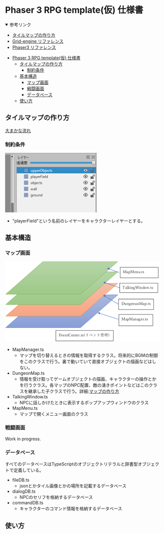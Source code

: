 # Phaser 3 RPG template(仮) 仕様書
<details open>
<summary>参考リンク</summary>
  
  - [タイルマップの作り方](#タイルマップの作り方)
  - [Grid-engine リファレンス](https://annoraaq.github.io/grid-engine/typedoc/index.html)
  - [Phaser3 リファレンス](https://photonstorm.github.io/phaser3-docs/)
</details>

- [Phaser 3 RPG template(仮) 仕様書](#phaser-3-rpg-template仮-仕様書)
  - [タイルマップの作り方](#タイルマップの作り方)
    - [制約条件](#制約条件)
  - [基本構造](#基本構造)
    - [マップ画面](#マップ画面)
    - [戦闘画面](#戦闘画面)
    - [データベース](#データベース)
  - [使い方](#使い方)
  
## タイルマップの作り方

[大まかな流れ](https://medium.com/swlh/grid-based-movement-in-a-top-down-2d-rpg-with-phaser-3-e3a3486eb2fd)
### 制約条件
![レイヤー条件](img/layerConstraints.png)
- "playerField"という名前のレイヤーをキャラクターレイヤーとする。

## 基本構造

### マップ画面
![マップ画面](img/mapStructure.png)
- MapManager.ts
  - マップを切り替えるときの情報を取得するクラス。将来的にBGMの制御をこのクラスで行う。裏で動いていて直接オブジェクトの描画などはしない。
- DungeonMap.ts
  - 情報を受け取ってゲームオブジェクトの描画、キャラクターの操作とかを行うクラス。各マップのNPC配置、敵の湧きポイントなどはこのクラスを継承した子クラスで行う。詳細:[マップの作り方](#マップの作り方)
- TalkingWindow.ts
  - NPCに話しかけたときに表示するポップアップウィンドウのクラス
- MapMenu.ts
  - マップで開くメニュー画面のクラス

### 戦闘画面
Work in progress.

### データベース

すべてのデータベースはTypeScriptのオブジェクトリテラルと辞書型オブジェクトで定義している。
- fileDB.ts
  - jsonとかタイル画像とかの場所を記載するデータベース
- dialogDB.ts
  - NPCのセリフを格納するデータベース
- commandDB.ts
  - キャラクターのコマンド情報を格納するデータベース
  
## 使い方
